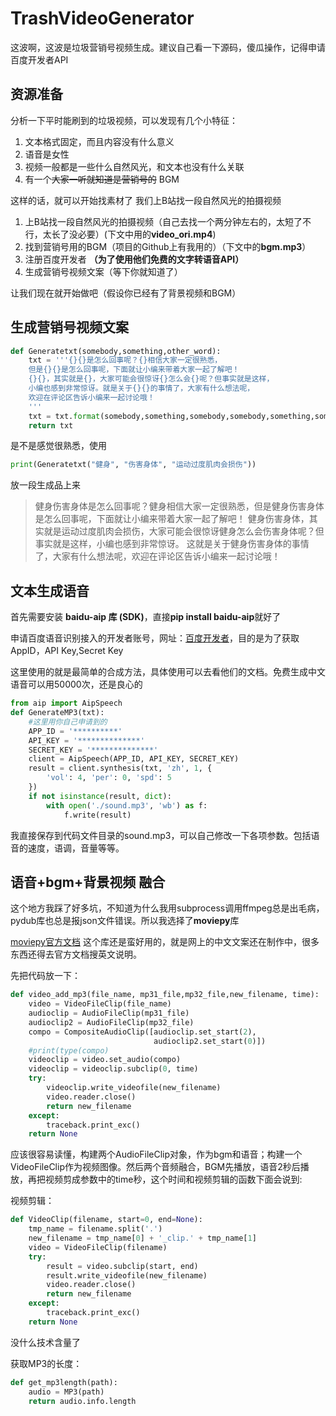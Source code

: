 # TrashVideoGenerator

这波啊，这波是垃圾营销号视频生成。建议自己看一下源码，傻瓜操作，记得申请百度开发者API

## 资源准备

分析一下平时能刷到的垃圾视频，可以发现有几个小特征：
1. 文本格式固定，而且内容没有什么意义
2. 语音是女性
3. 视频一般都是一些什么自然风光，和文本也没有什么关联
4. 有一个~~大家一听就知道是营销号的~~ BGM


这样的话，就可以开始找素材了
我们上B站找一段自然风光的拍摄视频

 1. 上B站找一段自然风光的拍摄视频（自己去找一个两分钟左右的，太短了不行，太长了没必要）(下文中用的**video_ori.mp4**)
 2. 找到营销号用的BGM（项目的Github上有我用的）（下文中的**bgm.mp3**）
 3. 注册百度开发者 **（为了使用他们免费的文字转语音API）** 
 4. 生成营销号视频文案（等下你就知道了）
 
 让我们现在就开始做吧（假设你已经有了背景视频和BGM）
 

## 生成营销号视频文案


```python
def Generatetxt(somebody,something,other_word):
    txt = '''{}{}是怎么回事呢？{}相信大家一定很熟悉，
    但是{}{}是怎么回事呢，下面就让小编来带着大家一起了解吧！
	{}{}，其实就是{}，大家可能会很惊讶{}怎么会{}呢？但事实就是这样，
    小编也感到非常惊讶。就是关于{}{}的事情了，大家有什么想法呢，
    欢迎在评论区告诉小编来一起讨论哦！
    '''
    txt = txt.format(somebody,something,somebody,somebody,something,somebody,something,other_word,somebody,something,somebody,something)
    return txt
```
是不是感觉很熟悉，使用

```python
print(Generatetxt("健身", "伤害身体", "运动过度肌肉会损伤"))
```

放一段生成品上来

> 健身伤害身体是怎么回事呢？健身相信大家一定很熟悉，但是健身伤害身体是怎么回事呢，下面就让小编来带着大家一起了解吧！
健身伤害身体，其实就是运动过度肌肉会损伤，大家可能会很惊讶健身怎么会伤害身体呢？但事实就是这样，小编也感到非常惊讶。
这就是关于健身伤害身体的事情了，大家有什么想法呢，欢迎在评论区告诉小编来一起讨论哦！

## 文本生成语音
首先需要安装 **baidu-aip 库 (SDK)**，直接**pip install baidu-aip**就好了

申请百度语音识别接入的开发者账号，网址：[百度开发者](https://ai.baidu.com/tech/speech)，目的是为了获取AppID，API Key,Secret Key

这里使用的就是最简单的合成方法，具体使用可以去看他们的文档。免费生成中文语音可以用50000次，还是良心的

```python
from aip import AipSpeech
def GenerateMP3(txt):
    #这里用你自己申请到的
    APP_ID = '**********'
    API_KEY = '**************'
    SECRET_KEY = '**************'
    client = AipSpeech(APP_ID, API_KEY, SECRET_KEY)
    result = client.synthesis(txt, 'zh', 1, {
        'vol': 4, 'per': 0, 'spd': 5
    })
    if not isinstance(result, dict):
        with open('./sound.mp3', 'wb') as f:
            f.write(result)
```
我直接保存到代码文件目录的sound.mp3，可以自己修改一下各项参数。包括语音的速度，语调，音量等等。

## 语音+bgm+背景视频 融合
这个地方我踩了好多坑，不知道为什么我用subprocess调用ffmpeg总是出毛病，pydub库也总是报json文件错误。所以我选择了**moviepy**库

[moviepy官方文档](https://zulko.github.io/moviepy/)
这个库还是蛮好用的，就是网上的中文文案还在制作中，很多东西还得去官方文档搜英文说明。

先把代码放一下：

```python
def video_add_mp3(file_name, mp31_file,mp32_file,new_filename, time):
    video = VideoFileClip(file_name)
    audioclip = AudioFileClip(mp31_file)
    audioclip2 = AudioFileClip(mp32_file)
    compo = CompositeAudioClip([audioclip.set_start(2),
                                audioclip2.set_start(0)])
    #print(type(compo)
    videoclip = video.set_audio(compo)
    videoclip = videoclip.subclip(0, time)
    try:
        videoclip.write_videofile(new_filename)
        video.reader.close()
        return new_filename
    except:
        traceback.print_exc()
    return None
```
应该很容易读懂，构建两个AudioFileClip对象，作为bgm和语音；构建一个VideoFileClip作为视频图像。然后两个音频融合，BGM先播放，语音2秒后播放，再把视频剪成参数中的time秒，这个时间和视频剪辑的函数下面会说到:

视频剪辑：

```python
def VideoClip(filename, start=0, end=None):
    tmp_name = filename.split('.')
    new_filename = tmp_name[0] + '_clip.' + tmp_name[1]
    video = VideoFileClip(filename)
    try:
        result = video.subclip(start, end)
        result.write_videofile(new_filename)
        video.reader.close()
        return new_filename
    except:
        traceback.print_exc()
    return None
```
没什么技术含量了

获取MP3的长度：

```python
def get_mp3length(path):
    audio = MP3(path)
    return audio.info.length
```




